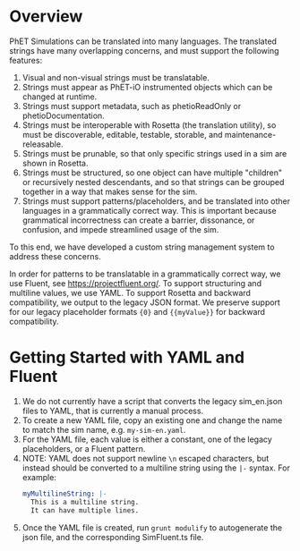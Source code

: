 # Overview
PhET Simulations can be translated into many languages. The translated strings have many overlapping concerns, and must support the following features:

1. Visual and non-visual strings must be translatable.
2. Strings must appear as PhET-iO instrumented objects which can be changed at runtime.
3. Strings must support metadata, such as phetioReadOnly or phetioDocumentation.
4. Strings must be interoperable with Rosetta (the translation utility), so must be discoverable, editable, testable, storable, and maintenance-releasable.
5. Strings must be prunable, so that only specific strings used in a sim are shown in Rosetta.
6. Strings must be structured, so one object can have multiple "children" or recursively nested descendants, and so that strings can be grouped together in a way that makes sense for the sim.
7. Strings must support patterns/placeholders, and be translated into other languages in a grammatically correct way. This is important because grammatical incorrectness can create a barrier, dissonance, or confusion, and impede streamlined usage of the sim.

To this end, we have developed a custom string management system to address these concerns.

In order for patterns to be translatable in a grammatically correct way, we use Fluent, see https://projectfluent.org/. To support structuring and multiline values, we use YAML. To support Rosetta and backward compatibility, we output to the legacy JSON format. We preserve support for our legacy placeholder formats `{0}` and `{{myValue}}` for backward compatibility.

# Getting Started with YAML and Fluent
1. We do not currently have a script that converts the legacy sim_en.json files to YAML, that is currently a manual process.
2. To create a new YAML file, copy an existing one and change the name to match the sim name, e.g. `my-sim-en.yaml`.
3. For the YAML file, each value is either a constant, one of the legacy placeholders, or a Fluent pattern.
4. NOTE: YAML does not support newline `\n` escaped characters, but instead should be converted to a multiline string using the `|-` syntax. For example:
   ```yaml
   myMultilineString: |-
     This is a multiline string.
     It can have multiple lines.
   ```
5. Once the YAML file is created, run `grunt modulify` to autogenerate the json file, and the corresponding SimFluent.ts file.